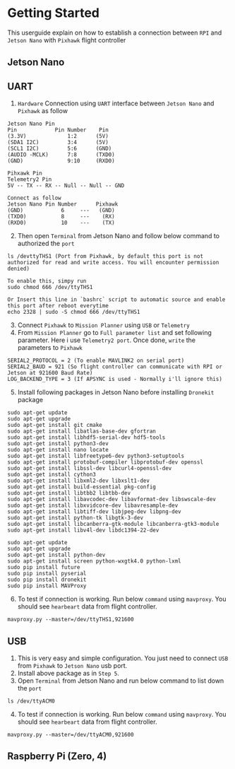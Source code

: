 # Getting Started

This userguide explain on how to establish a connection between `RPI` and `Jetson Nano` with `Pixhawk` flight controller 

## Jetson Nano

## UART
1. `Hardware` Connection using `UART` interface between `Jetson Nano` and `Pixhawk` as follow
```
Jetson Nano Pin
Pin            Pin Number    Pin
(3.3V)             1:2      (5V)
(SDA1 I2C)         3:4      (5V)
(SCL1 I2C)         5:6      (GND)
(AUDIO -MCLK)      7:8      (TXD0)
(GND)              9:10     (RXD0)

Pihxawk Pin
Telemetry2 Pin
5V -- TX -- RX -- Null -- Null -- GND

Connect as follow
Jetson Nano Pin Number      Pixhawk
(GND)            6     ---   (GND)
(TXD0)           8     ---    (RX)
(RXD0)           10    ---    (TX)
```

2. Then open `Terminal` from Jetson Nano and follow below command to authorized the `port`
```
ls /devttyTHS1 (Port from Pixhawk, by default this port is not authorized for read and write access. You will encounter permission denied)

To enable this, simpy run
sudo chmod 666 /dev/ttyTHS1

Or Insert this line in `bashrc` script to automatic source and enable this port after reboot everytime
echo 2328 | sudo -S chmod 666 /dev/ttyTHS1
```

3. Connect `Pixhawk` to `Mission Planner` using `USB` or `Telemetry`
4. From `Mission Planner` go to `Full parameter list` and set following parameter. Here i use `Telemetry2 port`. Once done, `write` the parameters to `Pixhawk`
```
SERIAL2_PROTOCOL = 2 (To enable MAVLINK2 on serial port)
SERIAL2_BAUD = 921 (So flight controller can communicate with RPI or Jetson at 921600 Baud Rate)
LOG_BACKEND_TYPE = 3 (If APSYNC is used - Normally i'll ignore this)
```

5. Install following packages in Jetson Nano before installing `Dronekit` package
```
sudo apt-get update
sudo apt-get upgrade
sudo apt-get install git cmake
sudo apt-get install libatlas-base-dev gfortran
sudo apt-get install libhdf5-serial-dev hdf5-tools
sudo apt-get install python3-dev
sudo apt-get install nano locate
sudo apt-get install libfreetype6-dev python3-setuptools
sudo apt-get install protobuf-compiler libprotobuf-dev openssl
sudo apt-get install libssl-dev libcurl4-openssl-dev
sudo apt-get install cython3
sudo apt-get install libxml2-dev libxslt1-dev
sudo apt-get install build-essential pkg-config
sudo apt-get install libtbb2 libtbb-dev
sudo apt-get install libavcodec-dev libavformat-dev libswscale-dev
sudo apt-get install libxvidcore-dev libavresample-dev
sudo apt-get install libtiff-dev libjpeg-dev libpng-dev
sudo apt-get install python-tk libgtk-3-dev
sudo apt-get install libcanberra-gtk-module libcanberra-gtk3-module
sudo apt-get install libv4l-dev libdc1394-22-dev

sudo apt-get update
sudo apt-get upgrade
sudo apt-get install python-dev
sudo apt-get install screen python-wxgtk4.0 python-lxml
sudo pip install future
sudo pip install pyserial
sudo pip install dronekit
sudo pip install MAVProxy
```

6. To test if connection is working. Run below `command` using `mavproxy`. You should see `hearbeart` data from flight controller.
```
mavproxy.py --master=/dev/ttyTHS1,921600 
```

## USB

1. This is very easy and simple configuration.  You just need to connect `USB` from `Pixhawk` to `Jetson Nano` usb port.
2. Install above package as in `Step 5`.
3. Open `Terminal` from Jetson Nano and run below command to list down the `port`
```
ls /dev/ttyACM0
```
4. To test if connection is working. Run below `command` using `mavproxy`. You should see `hearbeart` data from flight controller.
```
mavproxy.py --master=/dev/ttyACM0,921600
```


## Raspberry Pi (Zero, 4)
